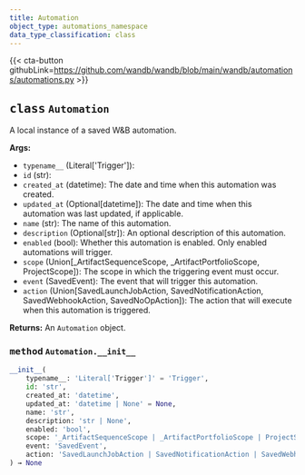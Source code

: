 ```yaml
---
title: Automation
object_type: automations_namespace
data_type_classification: class
---
```


{{< cta-button githubLink=https://github.com/wandb/wandb/blob/main/wandb/automations/automations.py >}}



## <kbd>class</kbd> `Automation`
A local instance of a saved W&B automation.


**Args:**
 
 - `typename__` (Literal['Trigger']): 
 - `id` (str): 
 - `created_at` (datetime): The date and time when this automation was created.
 - `updated_at` (Optional[datetime]): The date and time when this automation was last updated, if applicable.
 - `name` (str): The name of this automation.
 - `description` (Optional[str]): An optional description of this automation.
 - `enabled` (bool): Whether this automation is enabled.  Only enabled automations will trigger.
 - `scope` (Union[_ArtifactSequenceScope, _ArtifactPortfolioScope, ProjectScope]): The scope in which the triggering event must occur.
 - `event` (SavedEvent): The event that will trigger this automation.
 - `action` (Union[SavedLaunchJobAction, SavedNotificationAction, SavedWebhookAction, SavedNoOpAction]): The action that will execute when this automation is triggered.

**Returns:**
 An `Automation` object.

### <kbd>method</kbd> `Automation.__init__`

```python
__init__(
    typename__: 'Literal['Trigger']' = 'Trigger',
    id: 'str',
    created_at: 'datetime',
    updated_at: 'datetime | None' = None,
    name: 'str',
    description: 'str | None',
    enabled: 'bool',
    scope: '_ArtifactSequenceScope | _ArtifactPortfolioScope | ProjectScope',
    event: 'SavedEvent',
    action: 'SavedLaunchJobAction | SavedNotificationAction | SavedWebhookAction | SavedNoOpAction'
) → None
```
